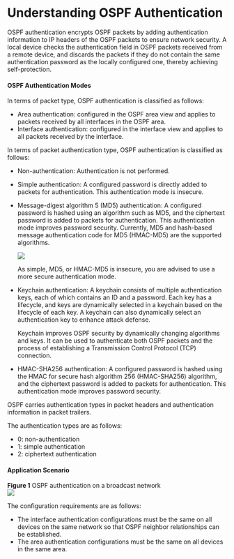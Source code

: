 Understanding OSPF Authentication
=================================

OSPF authentication encrypts OSPF packets by adding authentication information to IP headers of the OSPF packets to ensure network security. A local device checks the authentication field in OSPF packets received from a remote device, and discards the packets if they do not contain the same authentication password as the locally configured one, thereby achieving self-protection.

#### OSPF Authentication Modes

In terms of packet type, OSPF authentication is classified as follows:

* Area authentication: configured in the OSPF area view and applies to packets received by all interfaces in the OSPF area.
* Interface authentication: configured in the interface view and applies to all packets received by the interface.

In terms of packet authentication type, OSPF authentication is classified as follows:

* Non-authentication: Authentication is not performed.
* Simple authentication: A configured password is directly added to packets for authentication. This authentication mode is insecure.
* Message-digest algorithm 5 (MD5) authentication: A configured password is hashed using an algorithm such as MD5, and the ciphertext password is added to packets for authentication. This authentication mode improves password security. Currently, MD5 and hash-based message authentication code for MD5 (HMAC-MD5) are the supported algorithms.
  
  ![](../public_sys-resources/note_3.0-en-us.png) 
  
  As simple, MD5, or HMAC-MD5 is insecure, you are advised to use a more secure authentication mode.
* Keychain authentication: A keychain consists of multiple authentication keys, each of which contains an ID and a password. Each key has a lifecycle, and keys are dynamically selected in a keychain based on the lifecycle of each key. A keychain can also dynamically select an authentication key to enhance attack defense.
  
  Keychain improves OSPF security by dynamically changing algorithms and keys. It can be used to authenticate both OSPF packets and the process of establishing a Transmission Control Protocol (TCP) connection.
* HMAC-SHA256 authentication: A configured password is hashed using the HMAC for secure hash algorithm 256 (HMAC-SHA256) algorithm, and the ciphertext password is added to packets for authentication. This authentication mode improves password security.

OSPF carries authentication types in packet headers and authentication information in packet trailers.

The authentication types are as follows:

* 0: non-authentication
* 1: simple authentication
* 2: ciphertext authentication

#### Application Scenario

**Figure 1** OSPF authentication on a broadcast network  
![](figure/en-us_image_0000001130623570.png)

The configuration requirements are as follows:

* The interface authentication configurations must be the same on all devices on the same network so that OSPF neighbor relationships can be established.
* The area authentication configurations must be the same on all devices in the same area.